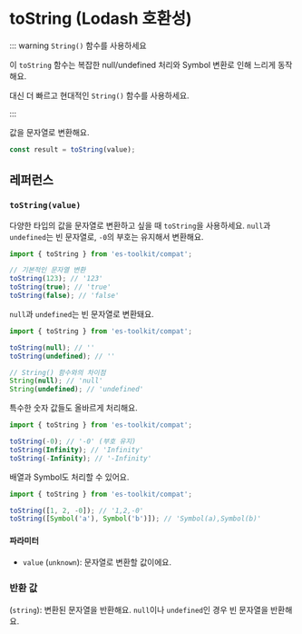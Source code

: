 # toString (Lodash 호환성)

::: warning `String()` 함수를 사용하세요

이 `toString` 함수는 복잡한 null/undefined 처리와 Symbol 변환로 인해 느리게 동작해요.

대신 더 빠르고 현대적인 `String()` 함수를 사용하세요.

:::

값을 문자열로 변환해요.

```typescript
const result = toString(value);
```

## 레퍼런스

### `toString(value)`

다양한 타입의 값을 문자열로 변환하고 싶을 때 `toString`을 사용하세요. `null`과 `undefined`는 빈 문자열로, `-0`의 부호는 유지해서 변환해요.

```typescript
import { toString } from 'es-toolkit/compat';

// 기본적인 문자열 변환
toString(123); // '123'
toString(true); // 'true'
toString(false); // 'false'
```

`null`과 `undefined`는 빈 문자열로 변환돼요.

```typescript
import { toString } from 'es-toolkit/compat';

toString(null); // ''
toString(undefined); // ''

// String() 함수와의 차이점
String(null); // 'null'
String(undefined); // 'undefined'
```

특수한 숫자 값들도 올바르게 처리해요.

```typescript
import { toString } from 'es-toolkit/compat';

toString(-0); // '-0' (부호 유지)
toString(Infinity); // 'Infinity'
toString(-Infinity); // '-Infinity'
```

배열과 Symbol도 처리할 수 있어요.

```typescript
import { toString } from 'es-toolkit/compat';

toString([1, 2, -0]); // '1,2,-0'
toString([Symbol('a'), Symbol('b')]); // 'Symbol(a),Symbol(b)'
```

#### 파라미터

- `value` (`unknown`): 문자열로 변환할 값이에요.

### 반환 값

(`string`): 변환된 문자열을 반환해요. `null`이나 `undefined`인 경우 빈 문자열을 반환해요.

